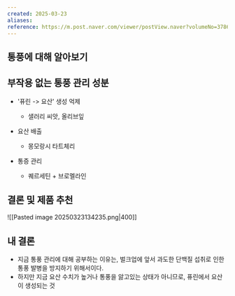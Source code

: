 ```yaml
---
created: 2025-03-23
aliases: 
reference: https://m.post.naver.com/viewer/postView.naver?volumeNo=37867491&memberNo=62514711&gbraid=0AAAAAqenzD62EC4owYiitokHuVqtOUtnU
---
```

## 통풍에 대해 알아보기



## 부작용 없는 통풍 관리 성분
-  '퓨린 -> 요산' 생성 억제
	- 샐러리 씨앗, 올리브잎

- 요산 배출
	- 몽모랑시 타트체리

- 통증 관리
	- 퀘르세틴 + 브로멜라인

## 결론 및 제품 추천
![[Pasted image 20250323134235.png|400]]

## 내 결론
- 지금 통풍 관리에 대해 공부하는 이유는, 벌크업에 앞서 과도한 단백질 섭취로 인한 통풍 발병을 방지하기 위해서이다.
- 하지만 지금 요산 수치가 높거나 통풍을 앓고있는 상태가 아니므로, 퓨린에서 요산이 생성되는 것